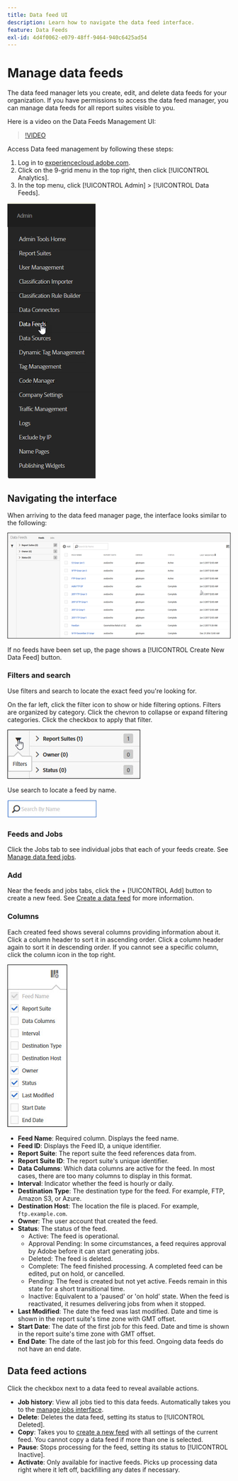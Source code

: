 ```yaml
---
title: Data feed UI
description: Learn how to navigate the data feed interface.
feature: Data Feeds
exl-id: 4d4f0062-e079-48ff-9464-940c6425ad54
---
```

# Manage data feeds

The data feed manager lets you create, edit, and delete data feeds for your organization. If you have permissions to access the data feed manager, you can manage data feeds for all report suites visible to you.

Here is a video on the Data Feeds Management UI:

>[!VIDEO](https://video.tv.adobe.com/v/25452/?quality=12)

Access Data feed management by following these steps:

1. Log in to [experiencecloud.adobe.com](https://experiencecloud.adobe.com).
2. Click on the 9-grid menu in the top right, then click [!UICONTROL Analytics].
3. In the top menu, click [!UICONTROL Admin] > [!UICONTROL Data Feeds].

![Data feed menu](assets/AdminMenu.png)

## Navigating the interface

When arriving to the data feed manager page, the interface looks similar to the following:

![Data feeds](assets/feeds.png)

If no feeds have been set up, the page shows a [!UICONTROL Create New Data Feed] button.

### Filters and search

Use filters and search to locate the exact feed you're looking for.

On the far left, click the filter icon to show or hide filtering options. Filters are organized by category. Click the chevron to collapse or expand filtering categories. Click the checkbox to apply that filter.

![Filter](assets/filters.jpg)

Use search to locate a feed by name.

![Search](assets/search.jpg)

### Feeds and Jobs

Click the Jobs tab to see individual jobs that each of your feeds create. See [Manage data feed jobs](df-manage-jobs.md).

### Add

Near the feeds and jobs tabs, click the + [!UICONTROL Add] button to create a new feed. See [Create a data feed](create-feed.md) for more information.

### Columns

Each created feed shows several columns providing information about it. Click a column header to sort it in ascending order. Click a column header again to sort it in descending order. If you cannot see a specific column, click the column icon in the top right.

![Column icon](assets/cols.jpg)

* **Feed Name**: Required column. Displays the feed name.
* **Feed ID**: Displays the Feed ID, a unique identifier.
* **Report Suite**: The report suite the feed references data from.
* **Report Suite ID**: The report suite's unique identifier.
* **Data Columns**: Which data columns are active for the feed. In most cases, there are too many columns to display in this format.
* **Interval**: Indicator whether the feed is hourly or daily.
* **Destination Type**: The destination type for the feed. For example, FTP, Amazon S3, or Azure.
* **Destination Host**: The location the file is placed. For example, `ftp.example.com`.
* **Owner**: The user account that created the feed.
* **Status**: The status of the feed.
  * Active: The feed is operational.
  * Approval Pending: In some circumstances, a feed requires approval by Adobe before it can start generating jobs.
  * Deleted: The feed is deleted.
  * Complete: The feed finished processing. A completed feed can be edited, put on hold, or cancelled.
  * Pending: The feed is created but not yet active. Feeds remain in this state for a short transitional time.
  * Inactive: Equivalent to a 'paused' or 'on hold' state. When the feed is reactivated, it resumes delivering jobs from when it stopped.
* **Last Modified**: The date the feed was last modified. Date and time is shown in the report suite's time zone with GMT offset.
* **Start Date**: The date of the first job for this feed. Date and time is shown in the report suite's time zone with GMT offset.
* **End Date**: The date of the last job for this feed. Ongoing data feeds do not have an end date.

## Data feed actions

Click the checkbox next to a data feed to reveal available actions.

* **Job history**: View all jobs tied to this data feeds. Automatically takes you to the [manage jobs interface](df-manage-jobs.md).
* **Delete**: Deletes the data feed, setting its status to [!UICONTROL Deleted].
* **Copy**: Takes you to [create a new feed](create-feed.md) with all settings of the current feed. You cannot copy a data feed if more than one is selected.
* **Pause**: Stops processing for the feed, setting its status to [!UICONTROL Inactive].
* **Activate**: Only available for inactive feeds. Picks up processing data right where it left off, backfilling any dates if necessary.